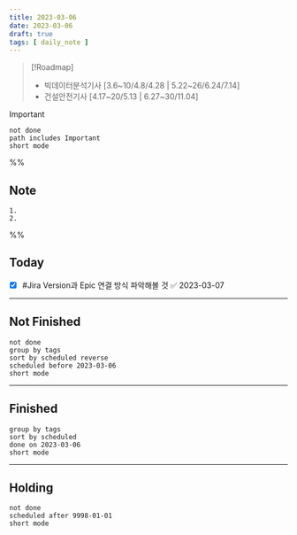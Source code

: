```yaml
---
title: 2023-03-06
date: 2023-03-06
draft: true
tags: [ daily_note ]
---
```


> [!Roadmap]
>
> - 빅데이터분석기사 [3.6~10/4.8/4.28 | 5.22~26/6.24/7.14]
> - 건설안전기사 [4.17~20/5.13 | 6.27~30/11.04]

> [!important]
>
> ```tasks
> not done
> path includes Important
> short mode
> ```

%%

## Note

    1. 
    2.

%%

## Today

- [x] #Jira Version과 Epic 연결 방식 파악해볼 것 ✅ 2023-03-07

---

## Not Finished

```tasks
not done
group by tags
sort by scheduled reverse
scheduled before 2023-03-06
short mode
```

---

## Finished

```tasks
group by tags
sort by scheduled
done on 2023-03-06
short mode
```

---

## Holding

```tasks
not done
scheduled after 9998-01-01
short mode
```
